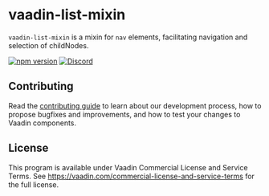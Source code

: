 # vaadin-list-mixin

`vaadin-list-mixin` is a mixin for `nav` elements, facilitating navigation and selection of childNodes.

[![npm version](https://badgen.net/npm/v/@vaadin/vaadin-list-mixin)](https://www.npmjs.com/package/@vaadin/vaadin-list-mixin)
[![Discord](https://img.shields.io/discord/732335336448852018?label=discord)](https://discord.gg/PHmkCKC)

## Contributing

Read the [contributing guide](https://vaadin.com/docs/latest/contributing/overview) to learn about our development process, how to propose bugfixes and improvements, and how to test your changes to Vaadin components.

## License

This program is available under Vaadin Commercial License and Service Terms.
See https://vaadin.com/commercial-license-and-service-terms for the full
license.
